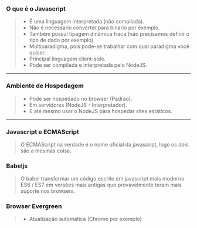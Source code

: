 ### **O que é o Javascript**

> - É uma linguagem interpretada (não compilada).
> - Não é necessario converter para binario por exemplo.
> - Também possui tipagem dinâmica fraca (não precisamos definir o tipo de dado por exemplo).
> - Multiparadigma, pois pode-se trabalhar com qual paradigma você quiser.
> - Principal linguagem client-side.
> - Pode ser compilada e interpretada pelo NodeJS.
---
### **Ambiente de Hospedagem**

> - Pode ser hospedado no browser (Padrão).
> - Em servidores (NodeJS - Interpretador).
> - E até mesmo usar o NodeJS para hospedar sites estáticos.
---

### **Javascript e ECMAScript**

> O ECMAScript na verdade é o nome oficial da javascript, logo os dois são a mesmas coisa.

### **Babeljs**

> O babel transformar um código escrito em javascript mais moderno ES6 / ES7 em versões mais antigas que provavelmente teram mais suporte nos browsers.

### **Browser Evergreen**

> - Atualização automática (Chrome por exemplo)